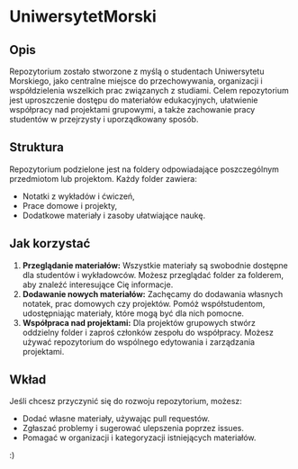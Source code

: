 # UniwersytetMorski

## Opis
Repozytorium zostało stworzone z myślą o studentach Uniwersytetu Morskiego, jako centralne miejsce do przechowywania, organizacji i współdzielenia wszelkich prac związanych z studiami. Celem repozytorium jest uproszczenie dostępu do materiałów edukacyjnych, ułatwienie współpracy nad projektami grupowymi, a także zachowanie pracy studentów w przejrzysty i uporządkowany sposób.

## Struktura
Repozytorium podzielone jest na foldery odpowiadające poszczególnym przedmiotom lub projektom. Każdy folder zawiera:
- Notatki z wykładów i ćwiczeń,
- Prace domowe i projekty,
- Dodatkowe materiały i zasoby ułatwiające naukę.

## Jak korzystać
1. **Przeglądanie materiałów:** Wszystkie materiały są swobodnie dostępne dla studentów i wykładowców. Możesz przeglądać folder za folderem, aby znaleźć interesujące Cię informacje.
2. **Dodawanie nowych materiałów:** Zachęcamy do dodawania własnych notatek, prac domowych czy projektów. Pomóż współstudentom, udostępniając materiały, które mogą być dla nich pomocne.
3. **Współpraca nad projektami:** Dla projektów grupowych stwórz oddzielny folder i zaproś członków zespołu do współpracy. Możesz używać repozytorium do wspólnego edytowania i zarządzania projektami.

## Wkład
Jeśli chcesz przyczynić się do rozwoju repozytorium, możesz:
- Dodać własne materiały, używając pull requestów.
- Zgłaszać problemy i sugerować ulepszenia poprzez issues.
- Pomagać w organizacji i kategoryzacji istniejących materiałów.

:)
